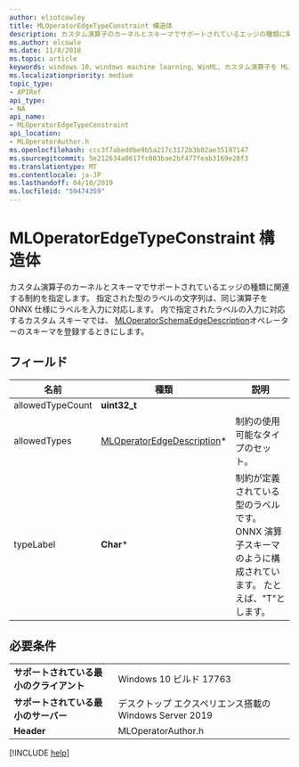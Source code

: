 ```yaml
---
author: eliotcowley
title: MLOperatorEdgeTypeConstraint 構造体
description: カスタム演算子のカーネルとスキーマでサポートされているエッジの種類に関連する制約を指定します。
ms.author: elcowle
ms.date: 11/8/2018
ms.topic: article
keywords: windows 10、windows machine learning、WinML、カスタム演算子を MLOperatorEdgeTypeConstraint
ms.localizationpriority: medium
topic_type:
- APIRef
api_type:
- NA
api_name:
- MLOperatorEdgeTypeConstraint
api_location:
- MLOperatorAuthor.h
ms.openlocfilehash: ccc3f7abed0be9b5a217c3172b3b02ae35197147
ms.sourcegitcommit: 5e212634a0617fc003bae2bf477feab3169e28f3
ms.translationtype: MT
ms.contentlocale: ja-JP
ms.lasthandoff: 04/10/2019
ms.locfileid: "59474359"
---
```

# <a name="mloperatoredgetypeconstraint-struct"></a>MLOperatorEdgeTypeConstraint 構造体

カスタム演算子のカーネルとスキーマでサポートされているエッジの種類に関連する制約を指定します。 指定された型のラベルの文字列は、同じ演算子を ONNX 仕様にラベルを入力に対応します。 内で指定されたラベルの入力に対応するカスタム スキーマでは、 [MLOperatorSchemaEdgeDescription](MLOperatorSchemaEdgeDescription.md)オペレーターのスキーマを登録するときにします。

## <a name="fields"></a>フィールド

| 名前 | 種類 | 説明 |
|------|------|-------------|
| allowedTypeCount | **uint32_t** | |
| allowedTypes | [MLOperatorEdgeDescription](MLOperatorEdgeDescription.md)* | 制約の使用可能なタイプのセット。 |
| typeLabel | **Char*** | 制約が定義されている型のラベルです。 ONNX 演算子スキーマのように構成されています。 たとえば、"T"とします。 |

## <a name="requirements"></a>必要条件

| | |
|-|-|
| **サポートされている最小のクライアント** | Windows 10 ビルド 17763 |
| **サポートされている最小のサーバー** | デスクトップ エクスペリエンス搭載の Windows Server 2019 |
| **Header** | MLOperatorAuthor.h |

[!INCLUDE [help](../includes/get-help.md)]
